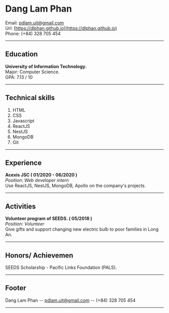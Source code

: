 # Dang Lam Phan

Email: [pdlam.uit@gmail.com](pdlam.uit@gmail.com)  
Url: [https://dlphan.github.io](https://dlphan.github.io)  
Phone: (+84) 328 705 454  

------

## Education

__University of Information Technology.__  
Major: Computer Science.  
GPA: 7.13 / 10

------

## Technical skills

1. HTML
1. CSS
1. Javascript
1. ReactJS
1. NestJS
1. MongoDB
1. Git

------

## Experience
__Acexis JSC
( 01/2020 - 06/2020 )__  
*Position: Web developer intern*  
Use ReactJS, NestJS, MongoDB, Apollo on the company's projects.

------

## Activities

__Volunteer program of SEEDS.
( 05/2018 )__  
*Position: Volunteer*  
Give gifts and support changing new electric bulb to poor families in Long An.

------

## Honors/ Achievemen

SEEDS Scholarship - Pacific Links Foundation (PALS). 

------

## Footer

Dang Lam Phan -- [pdlam.uit@gmail.com](pdlam.uit@gmail.com) -- (+84) 328 705 454

------
